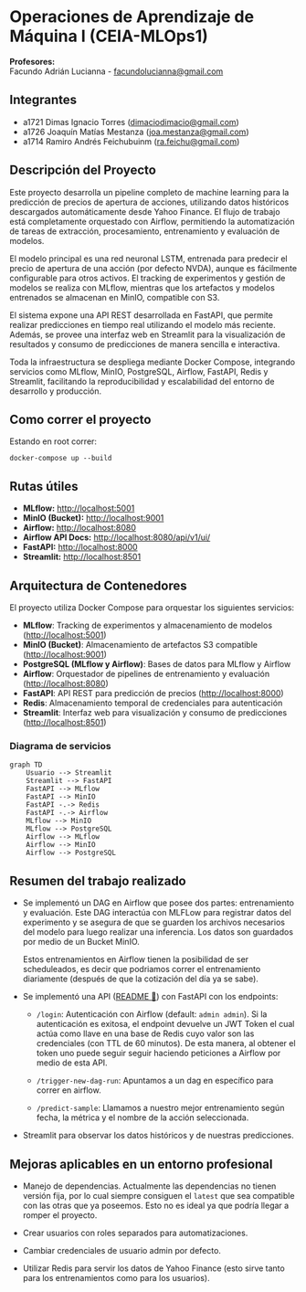 # Operaciones de Aprendizaje de Máquina I (CEIA-MLOps1)

**Profesores:**  
Facundo Adrián Lucianna - facundolucianna@gmail.com

## Integrantes

- a1721 Dimas Ignacio Torres (dimaciodimacio@gmail.com)
- a1726 Joaquín Matías Mestanza (joa.mestanza@gmail.com)
- a1714 Ramiro Andrés Feichubuinm (ra.feichu@gmail.com)

## Descripción del Proyecto

Este proyecto desarrolla un pipeline completo de machine learning para la predicción de precios de apertura de acciones, utilizando datos históricos descargados automáticamente desde Yahoo Finance. El flujo de trabajo está completamente orquestado con Airflow, permitiendo la automatización de tareas de extracción, procesamiento, entrenamiento y evaluación de modelos.

El modelo principal es una red neuronal LSTM, entrenada para predecir el precio de apertura de una acción (por defecto NVDA), aunque es fácilmente configurable para otros activos. El tracking de experimentos y gestión de modelos se realiza con MLflow, mientras que los artefactos y modelos entrenados se almacenan en MinIO, compatible con S3.

El sistema expone una API REST desarrollada en FastAPI, que permite realizar predicciones en tiempo real utilizando el modelo más reciente. Además, se provee una interfaz web en Streamlit para la visualización de resultados y consumo de predicciones de manera sencilla e interactiva.

Toda la infraestructura se despliega mediante Docker Compose, integrando servicios como MLflow, MinIO, PostgreSQL, Airflow, FastAPI, Redis y Streamlit, facilitando la reproducibilidad y escalabilidad del entorno de desarrollo y producción.

## Como correr el proyecto

Estando en root correr:

```
docker-compose up --build
```

## Rutas útiles

- **MLflow:** [http://localhost:5001](http://localhost:5001)
- **MinIO (Bucket):** [http://localhost:9001](http://localhost:9001)
- **Airflow:** [http://localhost:8080](http://localhost:8080)
- **Airflow API Docs:** [http://localhost:8080/api/v1/ui/](http://localhost:8080/api/v1/ui/)
- **FastAPI:** [http://localhost:8000](http://localhost:8000)
- **Streamlit:** [http://localhost:8501](http://localhost:8501)

## Arquitectura de Contenedores

El proyecto utiliza Docker Compose para orquestar los siguientes servicios:

- **MLflow**: Tracking de experimentos y almacenamiento de modelos ([http://localhost:5001](http://localhost:5001))
- **MinIO (Bucket)**: Almacenamiento de artefactos S3 compatible ([http://localhost:9001](http://localhost:9001))
- **PostgreSQL (MLflow y Airflow)**: Bases de datos para MLflow y Airflow
- **Airflow**: Orquestador de pipelines de entrenamiento y evaluación ([http://localhost:8080](http://localhost:8080))
- **FastAPI**: API REST para predicción de precios ([http://localhost:8000](http://localhost:8000))
- **Redis**: Almacenamiento temporal de credenciales para autenticación
- **Streamlit**: Interfaz web para visualización y consumo de predicciones ([http://localhost:8501](http://localhost:8501))

### Diagrama de servicios

```mermaid
graph TD
    Usuario --> Streamlit
    Streamlit --> FastAPI
    FastAPI --> MLflow
    FastAPI --> MinIO
    FastAPI -.-> Redis
    FastAPI -.-> Airflow
    MLflow --> MinIO
    MLflow --> PostgreSQL
    Airflow --> MLflow
    Airflow --> MinIO
    Airflow --> PostgreSQL
```

## Resumen del trabajo realizado

- Se implementó un DAG en Airflow que posee dos partes: entrenamiento y evaluación.
  Este DAG interactúa con MLFLow para registrar datos del experimento y se asegura de que se guarden los archivos necesarios del modelo para luego realizar una inferencia. Los datos son guardados por medio de un Bucket MinIO.

  Estos entrenamientos en Airflow tienen la posibilidad de ser scheduleados, es decir que podriamos correr el entrenamiento diariamente (después de que la cotización del día ya se sabe).

- Se implementó una API ([README 🔗](./api/README.md)) con FastAPI con los endpoints:

  - `/login`: Autenticación con Airflow (default: `admin admin`).
    Si la autenticación es exitosa, el endpoint devuelve un JWT Token el cual actúa como llave en una base de Redis cuyo valor son las credenciales (con TTL de 60 minutos).
    De esta manera, al obtener el token uno puede seguir seguir haciendo peticiones a Airflow por medio de esta API.

  - `/trigger-new-dag-run`: Apuntamos a un dag en específico para correr en airflow.

  - `/predict-sample`: Llamamos a nuestro mejor entrenamiento según fecha, la métrica y el nombre de la acción seleccionada.

- Streamlit para observar los datos históricos y de nuestras predicciones.

## Mejoras aplicables en un entorno profesional

- Manejo de dependencias. Actualmente las dependencias no tienen versión fija, por lo cual siempre consiguen el `latest` que sea compatible con las otras que ya poseemos. Esto no es ideal ya que podría llegar a romper el proyecto.

- Crear usuarios con roles separados para automatizaciones.
- Cambiar credenciales de usuario admin por defecto.
- Utilizar Redis para servir los datos de Yahoo Finance (esto sirve tanto para los entrenamientos como para los usuarios).
